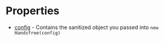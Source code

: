 # Properties

- [config](/ref/prop/config/) - Contains the sanitized object you passed into `new Handsfree(config)`